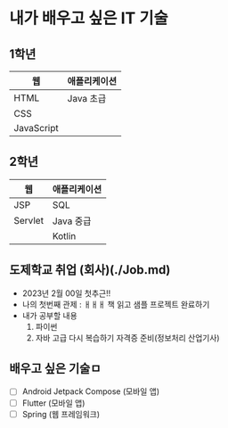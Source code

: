 # 내가 배우고 싶은 IT 기술
## 1학년
| 웹 | 애플리케이션 |
| - | - |
| HTML | Java 초급 |
| CSS ||
|JavaScript||

## 2학년
| 웹 | 애플리케이션 |
| - | - |
| JSP | SQL |
|Servlet | Java 중급 |
| | Kotlin |

## 도제학교 취업 (회사)(./Job.md)
- 2023년 2월 00일 첫추근!!
- 나의 첫번째 관제 : ㅐㅐㅐ 책 읽고 샘플 프로젝트 완료하기
- 내가 공부할 내용
    1. 파이썬
    2. 자바 고급 다시 복습하기
    자격증 준비(정보처리 산업기사)

## 배우고 싶은 기술ㅁ
- [ ] Android Jetpack Compose (모바일 앱)
- [ ] Flutter (모바일 앱)
- [ ] Spring (웹 프레임워크)
